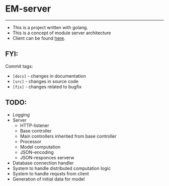 # EM-server
___
- This is a project written with golang.
- This is a concept of module server architecture
- Client can be found [here](https://github.com/sintell/em-client).

## FYI:
Commit tags:
- `[docs]` - changes in documentation
- `[src]`  - changes in source code
- `[fix]`  - changes related to bugfix

## TODO:
- Logging
- Server
	- HTTP-listener
	- Base controller
	- Main controllers inherited from base controller
	- Processor
	- Model computation
	- JSON-encoding
	- JSON-responces serverw
- Database connection handler
- System to handle distributed computation logic
- System to handle requsts from client
- Generation of initial data for model
